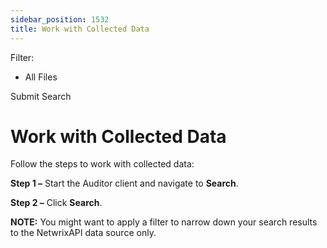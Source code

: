 ```yaml
---
sidebar_position: 1532
title: Work with Collected Data
---
```


Filter: 

* All Files

Submit Search

# Work with Collected Data

Follow the steps to work with collected data:

**Step 1 –** Start the Auditor client and navigate to **Search**.

**Step 2 –** Click **Search**.

**NOTE:** You might want to apply a filter to narrow down your search results to the NetwrixAPI data source only.